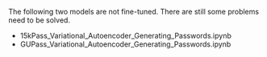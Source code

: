 The following two models are not fine-tuned. There are still some problems need to be solved.
- 15kPass_Variational_Autoencoder_Generating_Passwords.ipynb
- GUPass_Variational_Autoencoder_Generating_Passwords.ipynb